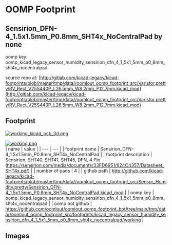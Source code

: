 # OOMP Footprint  
## Sensirion_DFN-4_1.5x1.5mm_P0.8mm_SHT4x_NoCentralPad  by none  
  
oomp key: oomp_kicad_legacy_sensor_humidity_sensirion_dfn_4_1_5x1_5mm_p0_8mm_sht4x_nocentralpad  
  
source repo at: [http://gitlab.com/kicad-legacy/kicad-footprints/blob/master/tmp/data//oomlout_oomp_footprint_src/Varistor.pretty/RV_Rect_V25S440P_L26.5mm_W8.2mm_P12.7mm.kicad_mod](http://gitlab.com/kicad-legacy/kicad-footprints/blob/master/tmp/data//oomlout_oomp_footprint_src/Varistor.pretty/RV_Rect_V25S440P_L26.5mm_W8.2mm_P12.7mm.kicad_mod)  
## Footprint  
  
[![working_kicad_pcb_3d.png](working_kicad_pcb_3d_600.png)](working_kicad_pcb_3d.png)  
  
[![working.png](working_600.png)](working.png)  
| name | value | 
| --- | --- | 
| footprint name | Sensirion_DFN-4_1.5x1.5mm_P0.8mm_SHT4x_NoCentralPad | 
| footprint description | Sensirion, SHT40, SHT41, SHT45, DFN, 4 Pin (https://sensirion.com/media/documents/33FD6951/624C4357/Datasheet_SHT4x.pdf) | 
| number of pads | 4 | 
| github path | http://github.com/kicad-legacy/kicad-footprints/blob/master/tmp/data//oomlout_oomp_footprint_src/Sensor_Humidity.pretty/Sensirion_DFN-4_1.5x1.5mm_P0.8mm_SHT4x_NoCentralPad.kicad_mod | 
| oomp key | oomp_kicad_legacy_sensor_humidity_sensirion_dfn_4_1_5x1_5mm_p0_8mm_sht4x_nocentralpad | 
| oomp bot github | https://github.com/oomlout/oomlout_oomp_footprint_bot/tree/main/tmp/data//oomlout_oomp_footprint_src/footprints/kicad_legacy_sensor_humidity_sensirion_dfn_4_1_5x1_5mm_p0_8mm_sht4x_nocentralpad/working | 
## Images  
